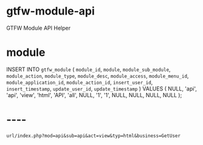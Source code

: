 # gtfw-module-api
GTFW Module API Helper

# module
INSERT INTO `gtfw_module` 
    (
        `module_id`, 
        `module`, 
        `module_sub_module`, 
        `module_action`, 
        `module_type`, 
        `module_desc`, 
        `module_access`, 
        `module_menu_id`, 
        `module_application_id`, 
        `module_action_id`, 
        `insert_user_id`, 
        `insert_timestamp`, 
        `update_user_id`, 
        `update_timestamp`
    ) VALUES (
        NULL, 
        'api', 
        'api', 
        'view', 
        'html', 
        'API', 
        'all', 
        NULL, 
        '1', 
        '1',
        NULL, 
        NULL, 
        NULL, 
        NULL
    );

# ----
    url/index.php?mod=api&sub=api&act=view&typ=html&business=GetUser
    
